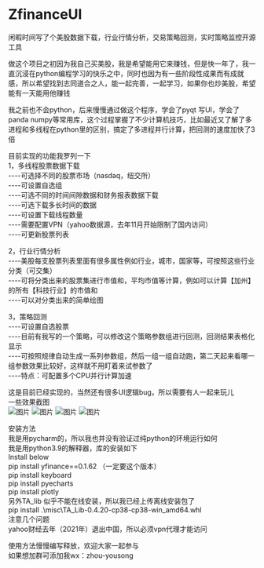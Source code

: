 # ZfinanceUI  
闲暇时间写了个美股数据下载，行业行情分析，交易策略回测，实时策略监控开源工具  

做这个项目之初因为我自己买美股，我是希望能用它来赚钱，但是快一年了，我一直沉浸在python编程学习的快乐之中，同时也因为有一些阶段性成果而有成就感，所以希望找到志同道合之人，能一起完善，一起学习，如果你也炒美股，希望能有一天能用他赚钱  

我之前也不会python，后来慢慢通过做这个程序，学会了pyqt 写UI，学会了panda numpy等常用库，这个过程掌握了不少计算机技巧，比如最近又了解了多进程和多线程在python里的区别，搞定了多进程并行计算，把回测的速度加快了3倍  
    
目前实现的功能我罗列一下  
1，多线程股票数据下载  
----可选择不同的股票市场（nasdaq，纽交所）  
----可设置自选组  
----可选不同的时间间隙数据和财务报表数据下载  
----可选下载多长时间的数据  
----可设置下载线程数量  
----需要配置VPN（yahoo数据源，去年11月开始限制了国内访问）  
----可更新股票列表  
 
2，行业行情分析  
----美股每支股票列表里面有很多属性例如行业，城市，国家等，可按照这些行业分类（可交集）  
----可将分类出来的股票集进行市值和，平均市值等计算，例如可以计算【加州】的所有【科技行业】的市值和  
----可以对分类出来的简单绘图  

3，策略回测  
----可设置自选股票  
----目前有我写的一个策略，可以修改这个策略参数组进行回测，回测结果表格化显示  
----可按照规律自动生成一系列参数组，然后一组一组自动跑，第二天起来看哪一组参数效果比较好，这样就不用盯着来试参数了  
----特点：可配置多个CPU并行计算加速  

这是目前已经实现的，当然还有很多UI逻辑bug，所以需要有人一起来玩儿  
一些效果截图  
![图片](https://user-images.githubusercontent.com/88005595/164954716-26dfc709-46c3-4a12-94c6-6aaddb200654.png)
![图片](https://user-images.githubusercontent.com/88005595/164954721-3acab923-c739-421f-8af0-11d9a3ebfa2e.png)
![图片](https://user-images.githubusercontent.com/88005595/164954737-3e6e771a-3cbc-448c-8c85-bf44751e1970.png)
![图片](https://user-images.githubusercontent.com/88005595/164954732-88898728-b52e-40b4-ba60-1ee458917202.png)

安装方法  
我是用pycharm的，所以我也并没有验证过纯python的环境运行如何  
我是用python3.9的解释器，库的安装如下  
Install below  
pip install yfinance==0.1.62  （一定要这个版本）  
pip install keyboard  
pip install pyecharts  
pip install plotly  
另外TA_lib 似乎不能在线安装，所以我已经上传离线安装包了  
pip install .\misc\TA_Lib-0.4.20-cp38-cp38-win_amd64.whl  
注意几个问题  
yahoo财经去年（2021年）退出中国，所以必须vpn代理才能访问  

使用方法慢慢编写释放，欢迎大家一起参与  
如果想加群可添加我wx：zhou-yousong  
